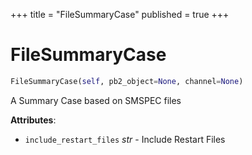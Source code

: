 +++
title = "FileSummaryCase"
published = true
+++


# FileSummaryCase
```python
FileSummaryCase(self, pb2_object=None, channel=None)
```

A Summary Case based on SMSPEC files

**Attributes**:

- `include_restart_files` _str_ - Include Restart Files
  
